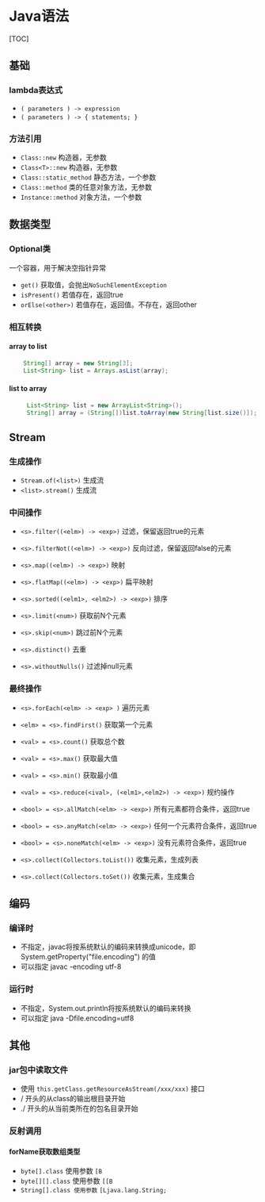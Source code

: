 
# Java语法


[TOC]


## 基础

### lambda表达式
* `( parameters ) -> expression`
* `( parameters ) -> { statements; }`


### 方法引用
* `Class::new`     构造器，无参数
* `Class<T>::new`  构造器，无参数
* `Class::static_method` 静态方法，一个参数
* `Class::method`   类的任意对象方法，无参数
* `Instance::method`  对象方法，一个参数


## 数据类型

### Optional类
一个容器，用于解决空指针异常
* `get()` 获取值，会抛出`NoSuchElementException`
* `isPresent()` 若值存在，返回true
* `orElse(<other>)` 若值存在，返回值。不存在，返回other



### 相互转换

#### array to list
```java
    String[] array = new String[3]; 
    List<String> list = Arrays.asList(array);
```

#### list to array
```java
     List<String> list = new ArrayList<String>();
     String[] array = (String[])list.toArray(new String[list.size()]); 
```



## Stream

### 生成操作
* `Stream.of(<list>)` 生成流
* `<list>.stream()`   生成流


### 中间操作
* `<s>.filter((<elm>) -> <exp>)` 过滤，保留返回true的元素
* `<s>.filterNot((<elm>) -> <exp>)` 反向过滤，保留返回false的元素
* `<s>.map((<elm>) -> <exp>)`    映射
* `<s>.flatMap((<elm>) -> <exp>)` 扁平映射
* `<s>.sorted((<elm1>, <elm2>) -> <exp>)` 排序

* `<s>.limit(<num>)`  获取前N个元素
* `<s>.skip(<num>)`   跳过前N个元素
* `<s>.distinct()`    去重
* `<s>.withoutNulls()` 过滤掉null元素

### 最终操作
* `<s>.forEach(<elm> -> <exp> )` 遍历元素
* `<elm> = <s>.findFirst()` 获取第一个元素
* `<val> = <s>.count()` 获取总个数
* `<val> = <s>.max()` 获取最大值
* `<val> = <s>.min()` 获取最小值

* `<val> = <s>.reduce(<ival>, (<elm1>,<elm2>) -> <exp>)` 规约操作

* `<bool> = <s>.allMatch(<elm> -> <exp>)` 所有元素都符合条件，返回true
* `<bool> = <s>.anyMatch(<elm> -> <exp>)` 任何一个元素符合条件，返回true
* `<bool> = <s>.noneMatch(<elm> -> <exp>)` 没有元素符合条件，返回true


* `<s>.collect(Collectors.toList())` 收集元素，生成列表
* `<s>.collect(Collectors.toSet())`  收集元素，生成集合


## 编码

### 编译时
* 不指定，javac将按系统默认的编码来转换成unicode，即 System.getProperty("file.encoding") 的值
* 可以指定 javac -encoding utf-8


### 运行时
* 不指定，System.out.println将按系统默认的编码来转换
* 可以指定  java -Dfile.encoding=utf8



## 其他

### jar包中读取文件
*  使用 `this.getClass.getResourceAsStream(/xxx/xxx)`  接口
*  / 开头的从class的输出根目录开始
*  ./ 开头的从当前类所在的包名目录开始


### 反射调用

#### forName获取数组类型
 * `byte[].class`   使用参数  `[B`
 * `byte[][].class` 使用参数 `[[B`
 * `String[].class 使用参数`  `[Ljava.lang.String;`
 